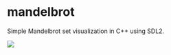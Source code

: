 # mandelbrot

Simple Mandelbrot set visualization in C++ using SDL2.

<img src="https://imgur.com/Si37ecS">
